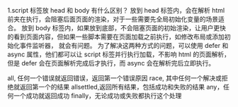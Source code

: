 1.script 标签放 head 和 body 有什么区别？
放到 head 标签内，会在解析 html 前夹在执行，会阻塞后面页面的渲染，对于一些需要先全局初始化变量的场景适合。
放到 body 标签内，如果放到底部，不会阻塞页面的初始渲染，让用户更快的看到页面内容，但如果一些脚本需要在页面加载之前执行，如修改布局或添加初始化事件监听器，
就会有问题。
为了解决这两种方式的问题，可以使用 defer 和 async 属性，他们都可以让 script 标签并行执行加载，不影响 html 的页面解析，但是 defer 会在页面解析完成后才执行，而 async 会在解析完后立即执行。

all, 任何一个错误就返回错误，返回第一个错误原因
race, 其中任何一个解决或拒绝就返回第一个的结果
allsettled,返回所有结果，包括成功和失败的结果
any，任何一个成功就返回成功
finally，无论成功或失败都执行这个处理
